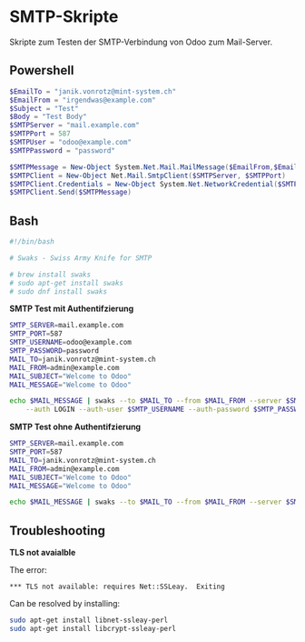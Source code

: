 # SMTP-Skripte

Skripte zum Testen der SMTP-Verbindung von Odoo zum Mail-Server.

## Powershell

```powershell
$EmailTo = "janik.vonrotz@mint-system.ch"
$EmailFrom = "irgendwas@example.com"
$Subject = "Test"
$Body = "Test Body"
$SMTPServer = "mail.example.com"
$SMTPPort = 587
$SMTPUser = "odoo@example.com"
$SMTPPassword = "password"

$SMTPMessage = New-Object System.Net.Mail.MailMessage($EmailFrom,$EmailTo,$Subject,$Body)
$SMTPClient = New-Object Net.Mail.SmtpClient($SMTPServer, $SMTPPort)
$SMTPClient.Credentials = New-Object System.Net.NetworkCredential($SMTPUser, $SMTPPassword);
$SMTPClient.Send($SMTPMessage)
```

## Bash

```bash
#!/bin/bash

# Swaks - Swiss Army Knife for SMTP

# brew install swaks
# sudo apt-get install swaks
# sudo dnf install swaks
```

**SMTP Test mit Authentifzierung**

```bash
SMTP_SERVER=mail.example.com
SMTP_PORT=587
SMTP_USERNAME=odoo@example.com
SMTP_PASSWORD=password
MAIL_TO=janik.vonrotz@mint-system.ch
MAIL_FROM=admin@example.com
MAIL_SUBJECT="Welcome to Odoo"
MAIL_MESSAGE="Welcome to Odoo"

echo $MAIL_MESSAGE | swaks --to $MAIL_TO --from $MAIL_FROM --server $SMTP_SERVER --port $SMTP_PORT \
    --auth LOGIN --auth-user $SMTP_USERNAME --auth-password $SMTP_PASSWORD -tls
```

**SMTP Test ohne Authentifzierung**

```bash
SMTP_SERVER=mail.example.com
SMTP_PORT=587
MAIL_TO=janik.vonrotz@mint-system.ch
MAIL_FROM=admin@example.com
MAIL_SUBJECT="Welcome to Odoo"
MAIL_MESSAGE="Welcome to Odoo"

echo $MAIL_MESSAGE | swaks --to $MAIL_TO --from $MAIL_FROM --server $SMTP_SERVER --port $SMTP_PORT -tls
```

## Troubleshooting

**TLS not avaialble**

The error:

```
*** TLS not available: requires Net::SSLeay.  Exiting
```

Can be resolved by installing:

```bash
sudo apt-get install libnet-ssleay-perl
sudo apt-get install libcrypt-ssleay-perl
```

